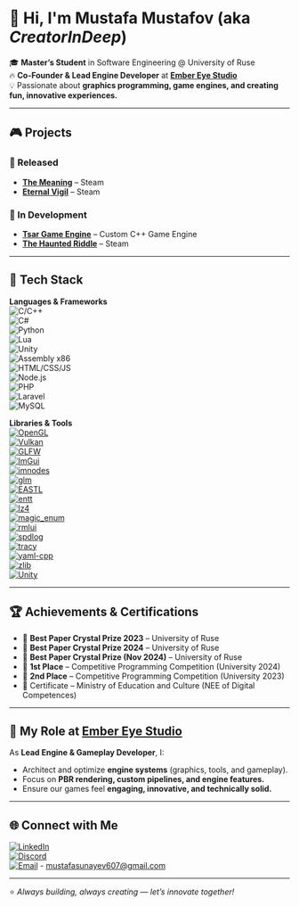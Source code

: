 # 👋 Hi, I'm Mustafa Mustafov (aka *CreatorInDeep*)  

🎓 **Master’s Student** in Software Engineering @ University of Ruse  
🔥 **Co-Founder & Lead Engine Developer** at [**Ember Eye Studio**](https://embereyestudio.com)  
💡 Passionate about **graphics programming, game engines, and creating fun, innovative experiences.**  

---

## 🎮 Projects  

### 🚀 Released  
- [**The Meaning**](https://store.steampowered.com/app/2000480) – Steam  
- [**Eternal Vigil**](https://store.steampowered.com/app/2543750) – Steam  

### 🔨 In Development  
- [**Tsar Game Engine**](https://www.tsarengine.com) – Custom C++ Game Engine  
- [**The Haunted Riddle**](https://store.steampowered.com/app/3684850) – Steam  

---

## 🔧 Tech Stack  

**Languages & Frameworks**  
![C/C++](https://img.shields.io/badge/-C/C++-00599C?logo=cplusplus&logoColor=white)  
![C#](https://img.shields.io/badge/-CSharp-239120?logo=csharp&logoColor=white)  
![Python](https://img.shields.io/badge/-Python-3776AB?logo=python&logoColor=white)  
![Lua](https://img.shields.io/badge/-Lua-2C2D72?logo=lua&logoColor=white)  
![Unity](https://img.shields.io/badge/-Unity3D-000000?logo=unity&logoColor=white)  
![Assembly x86](https://img.shields.io/badge/-Assembly_x86-6E4C13)  
![HTML/CSS/JS](https://img.shields.io/badge/-HTML/CSS/JS-F7DF1E?logo=javascript&logoColor=black)  
![Node.js](https://img.shields.io/badge/-Node.js-339933?logo=node.js&logoColor=white)  
![PHP](https://img.shields.io/badge/-PHP-777BB4?logo=php&logoColor=white)  
![Laravel](https://img.shields.io/badge/-Laravel-FF2D20?logo=laravel&logoColor=white)  
![MySQL](https://img.shields.io/badge/-MySQL-4479A1?logo=mysql&logoColor=white)  

**Libraries & Tools**  
[![OpenGL](https://img.shields.io/badge/-OpenGL-5586A4?logo=opengl&logoColor=white)](https://www.opengl.org)  
[![Vulkan](https://img.shields.io/badge/-Vulkan-AC162C?logo=vulkan&logoColor=white)](https://www.vulkan.org)  
[![GLFW](https://img.shields.io/badge/-GLFW-6E9BC3)](https://www.glfw.org)  
[![ImGui](https://img.shields.io/badge/-ImGui-2E77BC)](https://github.com/ocornut/imgui)  
[![imnodes](https://img.shields.io/badge/-imnodes-3776AB)](https://github.com/Nelarius/imnodes)  
[![glm](https://img.shields.io/badge/-glm-5C8DBC)](https://github.com/g-truc/glm)  
[![EASTL](https://img.shields.io/badge/-EASTL-003366)](https://github.com/electronicarts/EASTL)  
[![entt](https://img.shields.io/badge/-entt-ff4c4c)](https://github.com/skypjack/entt)  
[![lz4](https://img.shields.io/badge/-lz4-1E90FF)](https://github.com/lz4/lz4)  
[![magic_enum](https://img.shields.io/badge/-magic_enum-FF8C00)](https://github.com/Neargye/magic_enum)  
[![rmlui](https://img.shields.io/badge/-RmlUi-4682B4)](https://github.com/mikke89/RmlUi)  
[![spdlog](https://img.shields.io/badge/-spdlog-228B22)](https://github.com/gabime/spdlog)  
[![tracy](https://img.shields.io/badge/-tracy-9400D3)](https://github.com/wolfpld/tracy)  
[![yaml-cpp](https://img.shields.io/badge/-yaml--cpp-FFD700)](https://github.com/jbeder/yaml-cpp)  
[![zlib](https://img.shields.io/badge/-zlib-006400)](https://github.com/madler/zlib)  
[![Unity](https://img.shields.io/badge/-Unity_Tools-000000?logo=unity&logoColor=white)](https://unity.com)  

---

## 🏆 Achievements & Certifications  

- 🏅 **Best Paper Crystal Prize 2023** – University of Ruse  
- 🏅 **Best Paper Crystal Prize 2024** – University of Ruse  
- 🏅 **Best Paper Crystal Prize (Nov 2024)** – University of Ruse  
- 🥇 **1st Place** – Competitive Programming Competition (University 2024)  
- 🥈 **2nd Place** – Competitive Programming Competition (University 2023)  
- 📜 Certificate – Ministry of Education and Culture (NEE of Digital Competences)   
---

## 🌟 My Role at [Ember Eye Studio](https://embereyestudio.com)  

As **Lead Engine & Gameplay Developer**, I:  
- Architect and optimize **engine systems** (graphics, tools, and gameplay).  
- Focus on **PBR rendering, custom pipelines, and engine features.**  
- Ensure our games feel **engaging, innovative, and technically solid.**  

---

## 🌐 Connect with Me  

[![LinkedIn](https://img.shields.io/badge/-LinkedIn-0A66C2?logo=linkedin&logoColor=white)](https://www.linkedin.com/in/creatorindeep)  
[![Discord](https://img.shields.io/badge/-Discord-5865F2?logo=discord&logoColor=white)](https://discordapp.com/users/263372978836865025)  
[![Email](https://img.shields.io/badge/-Email-D14836?logo=gmail&logoColor=white)](mailto:mustafasunayev607@gmail.com) - mustafasunayev607@gmail.com

---
⭐ *Always building, always creating — let’s innovate together!*
